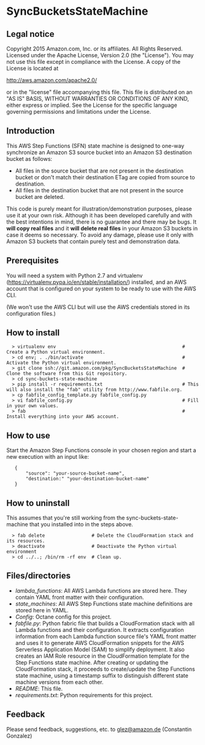 # SyncBucketsStateMachine

## Legal notice

Copyright 2015 Amazon.com, Inc. or its affiliates. All Rights Reserved.
Licensed under the Apache License, Version 2.0 (the "License").
You may not use this file except in compliance with the License.
A copy of the License is located at

http://aws.amazon.com/apache2.0/

or in the "license" file accompanying this file.
This file is distributed on an "AS IS" BASIS, WITHOUT WARRANTIES OR CONDITIONS OF ANY KIND, either express or implied.
See the License for the specific language governing permissions and limitations under the License.

## Introduction

This AWS Step Functions (SFN) state machine is designed to one-way synchronize an Amazon S3 source bucket
into an Amazon S3 destination bucket as follows:

* All files in the source bucket that are not present in the destination bucket or don't match their destination ETag
  are copied from source to destination.
* All files in the destination bucket that are not present in the source bucket are deleted.

This code is purely meant for illustration/demonstration purposes, please use it at your own risk. Although it has been
developed carefully and with the best intentions in mind, there is no guarantee and there may be bugs. It **will copy
real files** and it **will delete real files** in your Amazon S3 buckets in case it deems so necessary. To avoid any
damage, please use it only with Amazon S3 buckets that contain purely test and demonstration data.

## Prerequisites

You will need a system with Python 2.7 and virtualenv (https://virtualenv.pypa.io/en/stable/installation/) installed,
and an AWS account that is configured on your system to be ready to use with the AWS CLI.

(We won't use the AWS CLI but will use the AWS credentials stored in its configuration files.)

## How to install

      > virtualenv env                                              # Create a Python virtual environment.
      > cd env; . ./bin/activate                                    # Activate the Python virtual environment.
      > git clone ssh://git.amazon.com/pkg/SyncBucketsStateMachine  # Clone the software from this Git repository.
      > cd sync-buckets-state-machine
      > pip install -r requirements.txt                             # This will also install the "fab" utility from http://www.fabfile.org.
      > cp fabfile_config_template.py fabfile_config.py
      > vi fabfile_config.py                                        # Fill in your own values.
      > fab                                                         # Install everything into your AWS account.

## How to use

Start the Amazon Step Functions console in your chosen region and start a new execution with an input like:

       {
           "source": "your-source-bucket-name",
           "destination:" "your-destination-bucket-name"
       }
   
## How to uninstall   

This assumes that you're still working from the sync-buckets-state-machine that you installed into in the steps above.
   
      > fab delete                 # Delete the CloudFormation stack and its resources.
      > deactivate                 # Deactivate the Python virtual environment
      > cd ../..; /bin/rm -rf env  # Clean up.
   
## Files/directories

* *lambda_functions*: All AWS Lambda functions are stored here. They contain YAML front matter with their configuration.
* *state_machines*: All AWS Step Functions state machine definitions are stored here in YAML.
* *Config*: Octane config for this project.
* *fabfile.py*: Python fabric file that builds a CloudFormation stack with all Lambda functions and their configuration.
  It extracts configuration information from each Lambda function source file's YAML front matter and uses it to
  generate AWS CloudFormation snippets for the AWS Serverless Application Model (SAM) to simplify deployment.
  It also creates an IAM Role resource in the CloudFormation template for the Step Functions state machine. After
  creating or updating the CloudFormation stack, it proceeds to create/update the Step Functions state machine, using
  a timestamp suffix to distinguish different state machine versions from each other.
* *README*: This file.
* *requirements.txt*: Python requirements for this project.
   
## Feedback

Please send feedback, suggestions, etc. to glez@amazon.de (Constantin Gonzalez)


